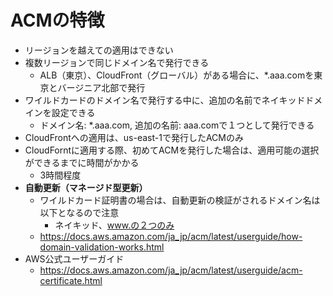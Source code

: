 # ACMの特徴
- リージョンを越えての適用はできない
- 複数リージョンで同じドメイン名で発行できる
  - ALB（東京）、CloudFront（グローバル）がある場合に、*.aaa.comを東京とバージニア北部で発行
- ワイルドカードのドメイン名で発行する中に、追加の名前でネイキッドドメインを設定できる
  - ドメイン名: *.aaa.com, 追加の名前: aaa.comで１つとして発行できる
- CloudFrontへの適用は、us-east-1で発行したACMのみ
- CloudForntに適用する際、初めてACMを発行した場合は、適用可能の選択ができるまでに時間がかかる
  - 3時間程度
- **自動更新（マネージド型更新）**
  - ワイルドカード証明書の場合は、自動更新の検証がされるドメイン名は以下となるので注意
    - ネイキッド、www.の２つのみ
  - https://docs.aws.amazon.com/ja_jp/acm/latest/userguide/how-domain-validation-works.html
- AWS公式ユーザーガイド
  - https://docs.aws.amazon.com/ja_jp/acm/latest/userguide/acm-certificate.html
